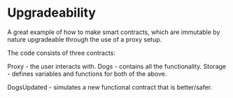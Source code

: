 # Upgradeability
A great example of how to make smart contracts, which are immutable by nature 
upgradeable through the use of a proxy setup.

The code consists of three contracts:

Proxy   - the user interacts with.
Dogs    - contains all the functionality.
Storage - defines variables and functions for both of the above.

DogsUpdated - simulates a new functional contract that is better/safer.